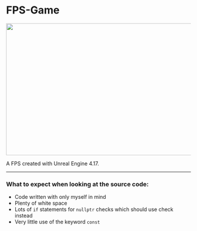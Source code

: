 # FPS-Game

<img src="https://i.imgur.com/pJ6K1iL.jpg" width="640" height="360" />

A FPS created with Unreal Engine 4.17.

---

### **What to expect when looking at the source code:**
- Code written with only myself in mind
- Plenty of white space
- Lots of ```if``` statements for ```nullptr``` checks which should use check instead
- Very little use of the keyword ```const```
